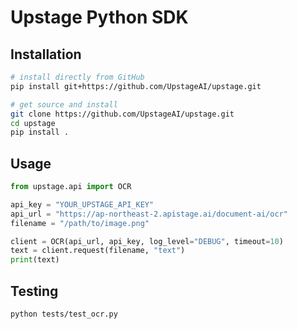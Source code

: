 # Upstage Python SDK

## Installation

```bash
# install directly from GitHub
pip install git+https://github.com/UpstageAI/upstage.git

# get source and install
git clone https://github.com/UpstageAI/upstage.git
cd upstage
pip install .
```

## Usage

```python
from upstage.api import OCR

api_key = "YOUR_UPSTAGE_API_KEY"
api_url = "https://ap-northeast-2.apistage.ai/document-ai/ocr"
filename = "/path/to/image.png"

client = OCR(api_url, api_key, log_level="DEBUG", timeout=10)
text = client.request(filename, "text")
print(text)
```

## Testing

```bash
python tests/test_ocr.py
```
